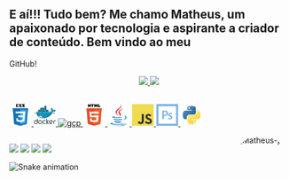 ## E aí!!! Tudo bem? Me chamo Matheus, um apaixonado por tecnologia e aspirante a criador de conteúdo. Bem vindo ao meu
GitHub!
<div align="center">
  <a href="https://github.com/MMeirelless">
    <img height="180em"
      src="https://github-readme-stats.vercel.app/api?username=MMeirelless&show_icons=true&theme=dark&include_all_commits=true&count_private=true" />
    <img height="180em"
      src="https://github-readme-stats.vercel.app/api/top-langs/?username=MMeirelless&layout=compact&langs_count=7&theme=dark" />
</div>
<div style="display: inline_block"><br>
  <p align="left"> <a href="https://www.w3schools.com/css/" target="_blank" rel="noreferrer"> <img
    src="https://raw.githubusercontent.com/devicons/devicon/master/icons/css3/css3-original-wordmark.svg" alt="css3"
    width="40" height="40" /> </a> <a href="https://www.docker.com/" target="_blank" rel="noreferrer"> <img
    src="https://raw.githubusercontent.com/devicons/devicon/master/icons/docker/docker-original-wordmark.svg"
    alt="docker" width="40" height="40" /> </a> <a href="https://cloud.google.com" target="_blank" rel="noreferrer">
  <img src="https://www.vectorlogo.zone/logos/google_cloud/google_cloud-icon.svg" alt="gcp" width="40" height="40" />
</a> <a href="https://www.w3.org/html/" target="_blank" rel="noreferrer"> <img
    src="https://raw.githubusercontent.com/devicons/devicon/master/icons/html5/html5-original-wordmark.svg"
    alt="html5" width="40" height="40" /> </a> <a href="https://www.java.com" target="_blank" rel="noreferrer"> <img
    src="https://raw.githubusercontent.com/devicons/devicon/master/icons/java/java-original.svg" alt="java" width="40"
    height="40" /> </a> <a href="https://developer.mozilla.org/en-US/docs/Web/JavaScript" target="_blank"
  rel="noreferrer"> <img
    src="https://raw.githubusercontent.com/devicons/devicon/master/icons/javascript/javascript-original.svg"
    alt="javascript" width="40" height="40" /> </a> <a href="https://www.photoshop.com/en" target="_blank"
  rel="noreferrer"> <img
    src="https://raw.githubusercontent.com/devicons/devicon/master/icons/photoshop/photoshop-line.svg" alt="photoshop"
    width="40" height="40" /> </a> <a href="https://www.python.org" target="_blank" rel="noreferrer"> <img
    src="https://raw.githubusercontent.com/devicons/devicon/master/icons/python/python-original.svg" alt="python"
    width="40" height="40" /> </a> </p>
  <img align="right" alt="Matheus-pic" height="150" style="border-radius:50px;"
    src="https://lh3.googleusercontent.com/WE9zODo1PJWAwrM_UGPtT4tVESqdc0aB2785lKlBl92T5fospv5jWXWCRppaV-KzG1WylqXaU1MTx36uaBcqhnRdLvKC6ldDeFHNI5IvWPhmJi-zbtB4PG7x7dc127HWfKc1uLr5BoHvsxc16_JH2g17dXcY4jQz3W29yReZVgSH9GLt49n5-raxIUu1sNvY5M6stGUDrvprlEsKmFUT6v5DIb1C5YCF-bRRQejI0X0u117R_W8QwzVEnEMR6f592TsPQyk2EvPpiAPOaoERcAcwg1_8rtfrcQcJemFyIh1KhhlLwMbIAOK7N5yRL6A6WcejZgNuV1S7OCRMEM1VgxFI0-yeiAeBd1Idw9eWePDWcOcrQKDqWjRWEtUBWjxp1ALG7zz57gROc67D5N6lJXcy0SPgvQv9_QN81Zd5Yult2QNGWJQN2iJn5ID1ryj2JefbPlYPeqYLK5_GmSjhxj6k_EBE3LiBSgiIlvQzxH_jZndOIfFLG1_bWwjYvYiDzga1La9oDUj-CLddBBSZKcLNItjGZrntDC82dpbXSq9PSqu8VOK4O_ECltOgQGFMJhYmesByvJfS-YGd9SCxaCBcmWHuq3IBohkBKFlDzCCK968DoHYCwVVma7H2t8uuX_kpmyg9eeL_9xRq4keKsjisZRAQUCiWjuo11pCR-3Sn36dLZodwrEXoJSNGAWq9rfAb_NwdDb40wxkse2j3Dsxg=s512-no?authuser=0">
</div>

##

<div>
  <a href="https://bit.ly/3di6c2j " target="_blank"><img
      src="https://img.shields.io/badge/YouTube-FF0000?style=for-the-badge&logo=youtube&logoColor=white"
      target="_blank"></a>
  <a href="https://instagram.com/m_meirelless" target="_blank"><img
      src="https://img.shields.io/badge/-Instagram-%23E4405F?style=for-the-badge&logo=instagram&logoColor=white"
      target="_blank"></a>
  <a href="mailto:matheus.meirellessilva@hotmail.com"><img
      src="https://img.shields.io/badge/-Gmail-%23333?style=for-the-badge&logo=gmail&logoColor=white"
      target="_blank"></a>
  <a href="https://www.linkedin.com/in/matheusmei/" target="_blank"><img
      src="https://img.shields.io/badge/-LinkedIn-%230077B5?style=for-the-badge&logo=linkedin&logoColor=white"
      target="_blank"></a>

  ![Snake animation](https://github.com/MMeirelless/MMeirelless/blob/output/github-contribution-grid-snake.svg)

</div>
